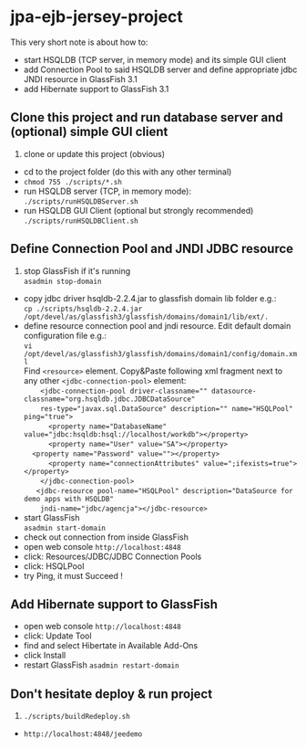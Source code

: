 # jpa-ejb-jersey-project
 
 This very short note is about how to:
 
 * start HSQLDB (TCP server, in memory mode) and its simple GUI client  
 * add Connection Pool to said HSQLDB server and define appropriate jdbc JNDI resource in GlassFish 3.1
 * add Hibernate support to GlassFish 3.1
 
 
 ## Clone this project and run database server and (optional) simple GUI client
 
 1. clone or update this project (obvious)
 * cd to the project folder (do this with any other terminal)
 * `chmod 755 ./scripts/*.sh` 
 * run HSQLDB server (TCP, in memory mode):  
 `./scripts/runHSQLDBServer.sh`
 * run HSQLDB GUI Client (optional but strongly recommended)  
 `./scripts/runHSQLDBClient.sh`
 
 
 ## Define Connection Pool and JNDI JDBC resource
 
 1. stop GlassFish if it's running  
 `asadmin stop-domain`
 * copy jdbc driver hsqldb-2.2.4.jar to glassfish domain lib folder e.g.:  
 `cp ./scripts/hsqldb-2.2.4.jar /opt/devel/as/glassfish3/glassfish/domains/domain1/lib/ext/.`
 * define resource connection pool and jndi resource. Edit default domain configuration file e.g.:  
 `vi /opt/devel/as/glassfish3/glassfish/domains/domain1/config/domain.xml`  
 Find `<resource>` element. Copy&Paste following xml fragment next to any other `<jdbc-connection-pool>` element:    
 `    <jdbc-connection-pool driver-classname="" datasource-classname="org.hsqldb.jdbc.JDBCDataSource"`  
 `    res-type="javax.sql.DataSource" description="" name="HSQLPool" ping="true">`    
 `      <property name="DatabaseName" value="jdbc:hsqldb:hsql://localhost/workdb"></property>`    
 `      <property name="User" value="SA"></property>`   
 ` 
 <property name="Password" value=""></property>`    
 `      <property name="connectionAttributes" value=";ifexists=true"></property>`    
 `    </jdbc-connection-pool>`    
 `    <jdbc-resource pool-name="HSQLPool" description="DataSource for demo apps with HSQLDB" `  
 `    jndi-name="jdbc/agencja"></jdbc-resource>`        
 * start GlassFish  
 `asadmin start-domain`
 * check out connection from inside GlassFish
  * open web console `http://localhost:4848` 
  * click: Resources/JDBC/JDBC Connection Pools
  * click: HSQLPool
  * try Ping, it must Succeed !
  
 ## Add Hibernate support to GlassFish
 
 * open web console `http://localhost:4848` 
 * click: Update Tool
 * find and select Hibertate in Available Add-Ons
 * click Install
 * restart GlassFish
 `asadmin restart-domain`
 
 ## Don't hesitate deploy & run project
 1. `./scripts/buildRedeploy.sh`
 * `http://localhost:4848/jeedemo` 
